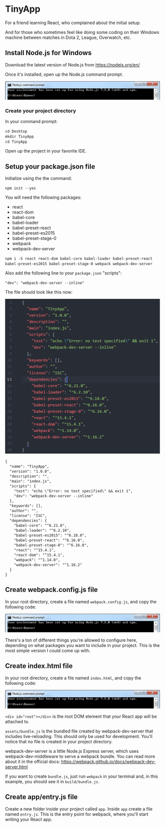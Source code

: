 # TinyApp
For a friend learning React, who complained about the initial setup.

And for those who sometimes feel like doing some coding on their Windows machine
between matches in Dota 2, League, Overwatch, etc.

## Install Node.js for Windows
Download the latest version of Node.js from https://nodejs.org/en/

Once it's installed, open up the Node.js command prompt.

![alt text](images/node_command_prompt.png)

### Create your project directory
In your command prompt:

`cd Desktop`  
`mkdir TinyApp`  
`cd TinyApp`  

Open up the project in your favorite IDE.

## Setup your package.json file
Initialize using the the command:

`npm init --yes`

You will need the following packages:
* react
* react-dom
* babel-core
* babel-loader
* babel-preset-react
* babel-preset-es2015
* babel-preset-stage-0
* webpack
* webpack-dev-server

`npm i -S react react-dom babel-core babel-loader babel-preset-react babel-preset-es2015 babel-preset-stage-0 webpack webpack-dev-server`

Also add the following line to your `package.json` "scripts":

`"dev": "webpack-dev-server --inline"`

The file should look like this now:

![alt text](images/package.json.png)

```
{
  "name": "TinyApp",
  "version": "1.0.0",
  "description": "",
  "main": "index.js",
  "scripts": {
    "test": "echo \"Error: no test specified\" && exit 1",
    "dev": "webpack-dev-server --inline"
  },
  "keywords": [],
  "author": "",
  "license": "ISC",
  "dependencies": {
    "babel-core": "^6.21.0",
    "babel-loader": "^6.2.10",
    "babel-preset-es2015": "^6.18.0",
    "babel-preset-react": "^6.16.0",
    "babel-preset-stage-0": "^6.16.0",
    "react": "^15.4.1",
    "react-dom": "^15.4.1",
    "webpack": "^1.14.0",
    "webpack-dev-server": "^1.16.2"
  }
}
```

## Create webpack.config.js file
In your root directory, create a file named `webpack.config.js`, and copy the following code:

![alt text](images/node_command_prompt.png)

There's a ton of different things you're allowed to configure here, depending on what packages you want to include in your project. This is the most simple version I could come up with.

## Create index.html file
In your root directory, create a file named `index.html`, and copy the following code:

![alt text](images/node_command_prompt.png)

`<div id="root"></div>` is the root DOM element that your React app will be attached to.

`assets/bundle.js` is the bundled file created by webpack-dev-server that includes live-reloading. This should only be used for development. You'll notice that no file is created in your project directory.

webpack-dev-server is a little Node.js Express server, which uses webpack-dev-middleware to serve a webpack bundle. You can read more about it in the official docs: https://webpack.github.io/docs/webpack-dev-server.html

If you want to create `bundle.js`, just run `webpack` in your terminal and, in this example, you should see it in `build/bundle.js`.

## Create app/entry.js file
Create a new folder inside your project called `app`. Inside `app` create a file named `entry.js`. This is the entry point for webpack, where you'll start writing your React app.
